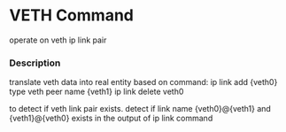 # VETH Command
operate on veth ip link pair

### Description

translate veth data into real entity
based on command:
    ip link add {veth0} type veth peer name {veth1}
    ip link delete veth0

to detect if veth link pair exists.
    detect if link name {veth0}@{veth1} and {veth1}@{veth0} exists in the output of ip link command


